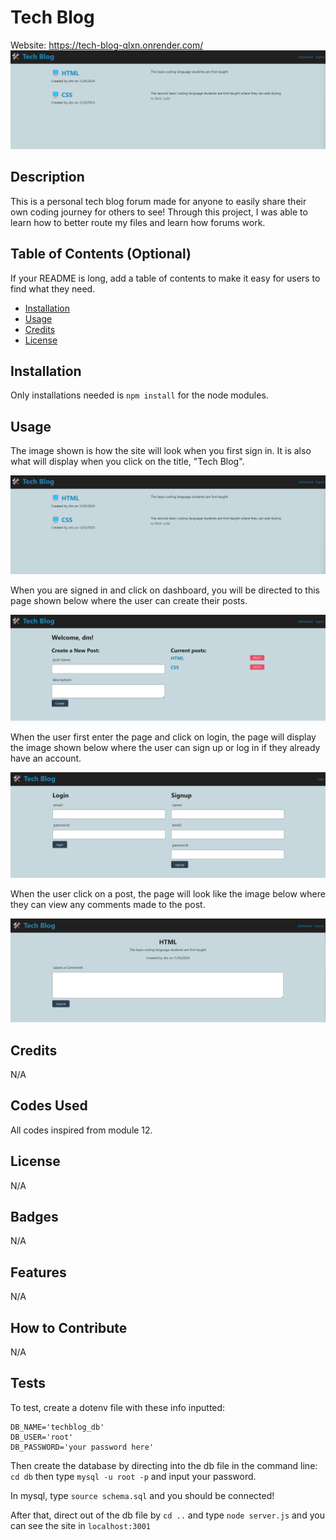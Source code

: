 # Tech Blog

Website: https://tech-blog-qlxn.onrender.com/
![Screenshot](public/images/website.png)

## Description

This is a personal tech blog forum made for anyone to easily share their own coding journey for others to see! Through this project, I was able to learn how to better route my files and learn how forums work.

## Table of Contents (Optional)

If your README is long, add a table of contents to make it easy for users to find what they need.

- [Installation](#installation)
- [Usage](#usage)
- [Credits](#credits)
- [License](#license)

## Installation

Only installations needed is `npm install` for the node modules. 

## Usage

The image shown is how the site will look when you first sign in. It is also what will display when you click on the title, "Tech Blog".

![Screenshot](public/images/website.png)

When you are signed in and click on dashboard, you will be directed to this page shown below where the user can create their posts.

![Screenshot](public/images/dashboard.png)

When the user first enter the page and click on login, the page will display the image shown below where the user can sign up or log in if they already have an account.

![Screenshot](public/images/login.png)

When the user click on a post, the page will look like the image below where they can view any comments made to the post.

![Screenshot](public/images/post.png)

## Credits

N/A

## Codes Used

All codes inspired from module 12.

## License

N/A

## Badges

N/A

## Features

N/A

## How to Contribute

N/A

## Tests

To test, create a dotenv file with these info inputted:
```
DB_NAME='techblog_db'
DB_USER='root'
DB_PASSWORD='your password here'
```

Then create the database by directing into the db file in the command line: `cd db` then type `mysql -u root -p` and input your password.

In mysql, type `source schema.sql` and you should be connected!

After that, direct out of the db file by `cd ..` and type `node server.js` and you can see the site in `localhost:3001`